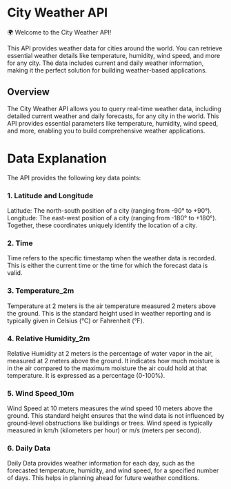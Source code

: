 # City Weather API
🌍 Welcome to the City Weather API!

This API provides weather data for cities around the world. You can retrieve essential weather details like temperature, humidity, wind speed, and more for any city. The data includes current and daily weather information, making it the perfect solution for building weather-based applications.

## Overview
The City Weather API allows you to query real-time weather data, including detailed current weather and daily forecasts, for any city in the world. This API provides essential parameters like temperature, humidity, wind speed, and more, enabling you to build comprehensive weather applications.

# Data Explanation
The API provides the following key data points:

### 1. Latitude and Longitude
Latitude: The north-south position of a city (ranging from -90° to +90°).
Longitude: The east-west position of a city (ranging from -180° to +180°).
Together, these coordinates uniquely identify the location of a city.
### 2. Time
Time refers to the specific timestamp when the weather data is recorded. This is either the current time or the time for which the forecast data is valid.
### 3. Temperature_2m
Temperature at 2 meters is the air temperature measured 2 meters above the ground. This is the standard height used in weather reporting and is typically given in Celsius (°C) or Fahrenheit (°F).
### 4. Relative Humidity_2m
Relative Humidity at 2 meters is the percentage of water vapor in the air, measured at 2 meters above the ground. It indicates how much moisture is in the air compared to the maximum moisture the air could hold at that temperature. It is expressed as a percentage (0-100%).
### 5. Wind Speed_10m
Wind Speed at 10 meters measures the wind speed 10 meters above the ground. This standard height ensures that the wind data is not influenced by ground-level obstructions like buildings or trees. Wind speed is typically measured in km/h (kilometers per hour) or m/s (meters per second).
### 6. Daily Data
Daily Data provides weather information for each day, such as the forecasted temperature, humidity, and wind speed, for a specified number of days. This helps in planning ahead for future weather conditions.

